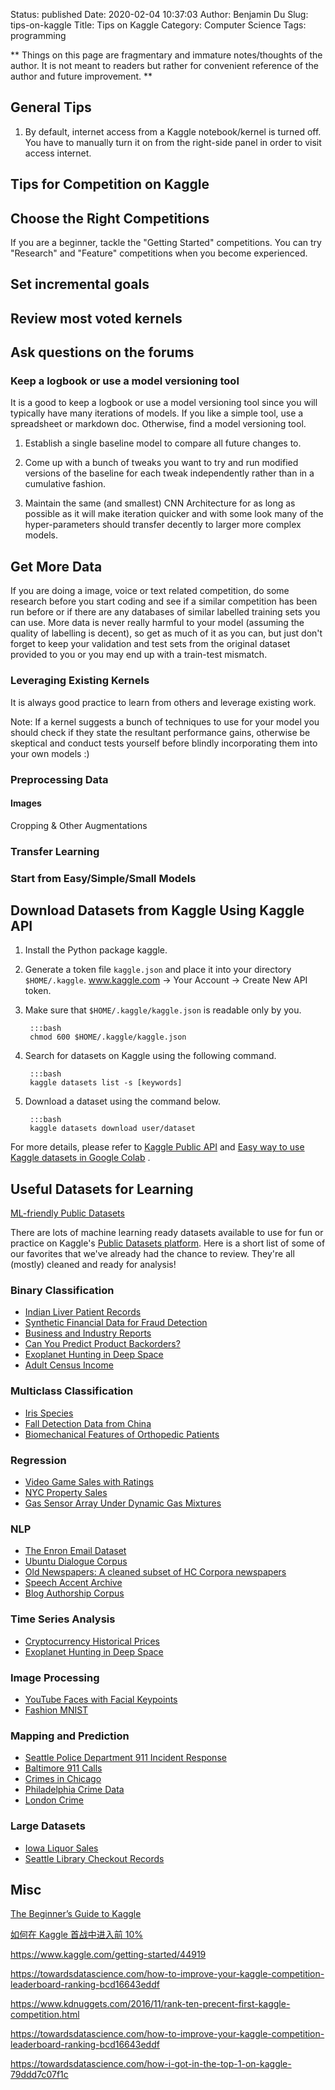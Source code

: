 Status: published
Date: 2020-02-04 10:37:03
Author: Benjamin Du
Slug: tips-on-kaggle
Title: Tips on Kaggle
Category: Computer Science
Tags: programming

**
Things on this page are fragmentary and immature notes/thoughts of the author.
It is not meant to readers but rather for convenient reference of the author and future improvement.
**

## General Tips

1. By default,
    internet access from a Kaggle notebook/kernel is turned off.
    You have to manually turn it on from the right-side panel 
    in order to visit access internet.

## Tips for Competition on Kaggle

## Choose the Right Competitions

If you are a beginner, 
tackle the "Getting Started" competitions.
You can try "Research" and "Feature" competitions when you become experienced.

## Set incremental goals

## Review most voted kernels

## Ask questions on the forums



### Keep a logbook or use a model versioning tool 

It is a good to keep a logbook or use a model versioning tool 
since you will typically have many iterations of models.
If you like a simple tool, use a spreadsheet or markdown doc.
Otherwise, find a model versioning tool.

1. Establish a single baseline model to compare all future changes to.

2. Come up with a bunch of tweaks you want to try 
    and run modified versions of the baseline 
    for each tweak independently rather than in a cumulative fashion.

3. Maintain the same (and smallest) CNN Architecture for as long as possible 
    as it will make iteration quicker and with some look many of the hyper-parameters 
    should transfer decently to larger more complex models.

## Get More Data 

If you are doing a image, voice or text related competition,
do some research before you start coding 
and see if a similar competition has been run before 
or if there are any databases of similar labelled training sets you can use. 
More data is never really harmful to your model (assuming the quality of labelling is decent), 
so get as much of it as you can, 
but just don't forget to keep your validation 
and test sets from the original dataset provided to you 
or you may end up with a train-test mismatch.


### Leveraging Existing Kernels

It is always good practice to learn from others
and leverage existing work.

Note: If a kernel suggests a bunch of techniques to use for your model 
you should check if they state the resultant performance gains, 
otherwise be skeptical and conduct tests yourself 
before blindly incorporating them into your own models :)

### Preprocessing Data

#### Images

Cropping & Other Augmentations

### Transfer Learning

### Start from Easy/Simple/Small Models

## Download Datasets from Kaggle Using Kaggle API

1. Install the Python package kaggle. 

2. Generate a token file `kaggle.json` and place it into your directory `$HOME/.kaggle`.
    www.kaggle.com -> Your Account -> Create New API token. 

3. Make sure that `$HOME/.kaggle/kaggle.json` is readable only by you.

        :::bash
        chmod 600 $HOME/.kaggle/kaggle.json

4. Search for datasets on Kaggle using the following command.

        :::bash
        kaggle datasets list -s [keywords]

5. Download a dataset using the command below.

        :::bash
        kaggle datasets download user/dataset


For more details, 
please refer to [Kaggle Public API](https://www.kaggle.com/docs/api)
and
[Easy way to use Kaggle datasets in Google Colab](https://www.kaggle.com/general/51898)
.

## Useful Datasets for Learning

[ML-friendly Public Datasets](https://www.kaggle.com/annavictoria/ml-friendly-public-datasets)

There are lots of machine learning ready datasets available to use for fun or practice 
on Kaggle's [Public Datasets platform](https://www.kaggle.com/datasets). 
Here is a short list of some of our favorites that we've already had the chance to review. 
They're all (mostly) cleaned and ready for analysis!

### Binary Classification
* [Indian Liver Patient Records](https://www.kaggle.com/uciml/indian-liver-patient-records)
* [Synthetic Financial Data for Fraud Detection](https://www.kaggle.com/ntnu-testimon/paysim1)
* [Business and Industry Reports](https://www.kaggle.com/census/business-and-industry-reports)
* [Can You Predict Product Backorders?](https://www.kaggle.com/tiredgeek/predict-bo-trial)
* [Exoplanet Hunting in Deep Space](https://www.kaggle.com/keplersmachines/kepler-labelled-time-series-data)
* [Adult Census Income](https://www.kaggle.com/uciml/adult-census-income)

### Multiclass Classification
* [Iris Species](https://www.kaggle.com/uciml/iris)
* [Fall Detection Data from China](https://www.kaggle.com/pitasr/falldata)
* [Biomechanical Features of Orthopedic Patients](https://www.kaggle.com/uciml/biomechanical-features-of-orthopedic-patients)

### Regression
* [Video Game Sales with Ratings](https://www.kaggle.com/rush4ratio/video-game-sales-with-ratings)
* [NYC Property Sales](https://www.kaggle.com/new-york-city/nyc-property-sales)
* [Gas Sensor Array Under Dynamic Gas Mixtures](https://www.kaggle.com/uciml/gas-sensor-array-under-dynamic-gas-mixtures)

### NLP
* [The Enron Email Dataset](https://www.kaggle.com/wcukierski/enron-email-dataset)
* [Ubuntu Dialogue Corpus](https://www.kaggle.com/rtatman/ubuntu-dialogue-corpus)
* [Old Newspapers: A cleaned subset of HC Corpora newspapers](https://www.kaggle.com/alvations/old-newspapers)
* [Speech Accent Archive](https://www.kaggle.com/rtatman/speech-accent-archive)
* [Blog Authorship Corpus](https://www.kaggle.com/rtatman/blog-authorship-corpus)

### Time Series Analysis
* [Cryptocurrency Historical Prices](https://www.kaggle.com/sudalairajkumar/cryptocurrencypricehistory)
* [Exoplanet Hunting in Deep Space](https://www.kaggle.com/keplersmachines/kepler-labelled-time-series-data)

### Image Processing
* [YouTube Faces with Facial Keypoints](https://www.kaggle.com/selfishgene/youtube-faces-with-facial-keypoints)
* [Fashion MNIST](https://www.kaggle.com/zalando-research/fashionmnist)

### Mapping and Prediction
* [Seattle Police Department 911 Incident Response](https://www.kaggle.com/sohier/seattle-police-department-911-incident-response)
* [Baltimore 911 Calls](https://www.kaggle.com/sohier/baltimore-911-calls)
* [Crimes in Chicago](https://www.kaggle.com/currie32/crimes-in-chicago)
* [Philadelphia Crime Data](https://www.kaggle.com/mchirico/philadelphiacrimedata)
* [London Crime](https://www.kaggle.com/jboysen/london-crime)

### Large Datasets
* [Iowa Liquor Sales](https://www.kaggle.com/residentmario/iowa-liquor-sales)
* [Seattle Library Checkout Records](https://www.kaggle.com/seattle-public-library/seattle-library-checkout-records)

## Misc 

[The Beginner’s Guide to Kaggle](https://elitedatascience.com/beginner-kaggle)

[如何在 Kaggle 首战中进入前 10%](https://dnc1994.com/2016/04/rank-10-percent-in-first-kaggle-competition/)

https://www.kaggle.com/getting-started/44919

https://towardsdatascience.com/how-to-improve-your-kaggle-competition-leaderboard-ranking-bcd16643eddf

https://www.kdnuggets.com/2016/11/rank-ten-precent-first-kaggle-competition.html


https://towardsdatascience.com/how-to-improve-your-kaggle-competition-leaderboard-ranking-bcd16643eddf

https://towardsdatascience.com/how-i-got-in-the-top-1-on-kaggle-79ddd7c07f1c
